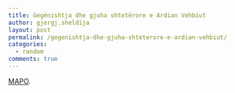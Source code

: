 ```yaml
---
title: Gegënishtja dhe gjuha shtetërore e Ardian Vehbiut
author: gjergj.sheldija
layout: post
permalink: /gegenishtja-dhe-gjuha-shteterore-e-ardian-vehbiut/
categories:
  - random
comments: true
---
```

[MAPO][1].

 [1]: http://www.mapo.al/2012/10/03/gegenishtja-dhe-gjuha-shteterore-e-ardian-vehbiut/
